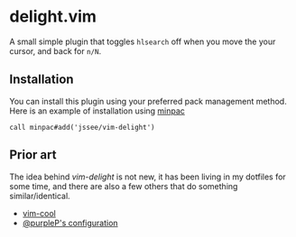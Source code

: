# delight.vim

A small simple plugin that toggles `hlsearch` off when you move the your cursor, and back for `n/N`.

## Installation
You can install this plugin using your preferred pack management method. Here is an example of
installation using [minpac](https://github.com/k-takata/minpac)

```vim
call minpac#add('jssee/vim-delight')
```

## Prior art
The idea behind *vim-delight* is not new, it has been living in my dotfiles for some time, and there
are also a few others that do something similar/identical.

- [vim-cool](https://github.com/romainl/vim-cool)
- [@purpleP's configuration](https://github.com/purpleP)

